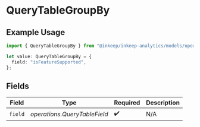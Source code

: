# QueryTableGroupBy

## Example Usage

```typescript
import { QueryTableGroupBy } from "@inkeep/inkeep-analytics/models/operations";

let value: QueryTableGroupBy = {
  field: "isFeatureSupported",
};
```

## Fields

| Field                        | Type                         | Required                     | Description                  |
| ---------------------------- | ---------------------------- | ---------------------------- | ---------------------------- |
| `field`                      | *operations.QueryTableField* | :heavy_check_mark:           | N/A                          |
